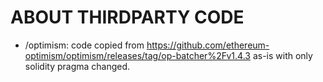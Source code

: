# ABOUT THIRDPARTY CODE

- /optimism: code copied from https://github.com/ethereum-optimism/optimism/releases/tag/op-batcher%2Fv1.4.3 as-is with only solidity pragma changed.
